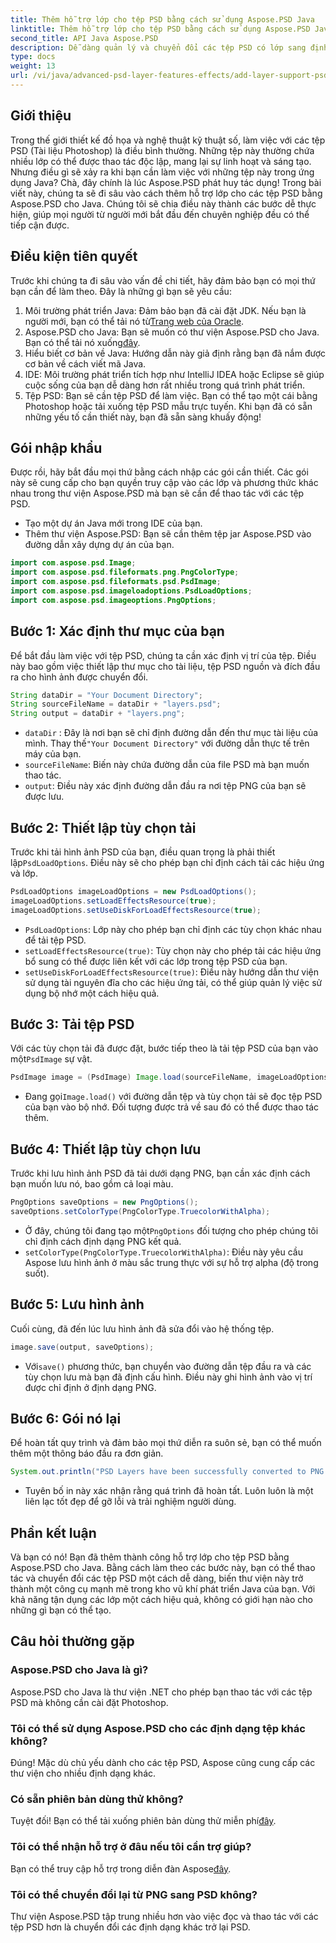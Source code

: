 ```yaml
---
title: Thêm hỗ trợ lớp cho tệp PSD bằng cách sử dụng Aspose.PSD Java
linktitle: Thêm hỗ trợ lớp cho tệp PSD bằng cách sử dụng Aspose.PSD Java
second_title: API Java Aspose.PSD
description: Dễ dàng quản lý và chuyển đổi các tệp PSD có lớp sang định dạng PNG bằng Aspose.PSD cho Java! Hoàn hảo cho các nhà phát triển cần thao tác đồ họa.
type: docs
weight: 13
url: /vi/java/advanced-psd-layer-features-effects/add-layer-support-psd-files/
---
```

## Giới thiệu
Trong thế giới thiết kế đồ họa và nghệ thuật kỹ thuật số, làm việc với các tệp PSD (Tài liệu Photoshop) là điều bình thường. Những tệp này thường chứa nhiều lớp có thể được thao tác độc lập, mang lại sự linh hoạt và sáng tạo. Nhưng điều gì sẽ xảy ra khi bạn cần làm việc với những tệp này trong ứng dụng Java? Chà, đây chính là lúc Aspose.PSD phát huy tác dụng! Trong bài viết này, chúng ta sẽ đi sâu vào cách thêm hỗ trợ lớp cho các tệp PSD bằng Aspose.PSD cho Java. Chúng tôi sẽ chia điều này thành các bước dễ thực hiện, giúp mọi người từ người mới bắt đầu đến chuyên nghiệp đều có thể tiếp cận được.
## Điều kiện tiên quyết
Trước khi chúng ta đi sâu vào vấn đề chi tiết, hãy đảm bảo bạn có mọi thứ bạn cần để làm theo. Đây là những gì bạn sẽ yêu cầu:
1.  Môi trường phát triển Java: Đảm bảo bạn đã cài đặt JDK. Nếu bạn là người mới, bạn có thể tải nó từ[Trang web của Oracle](https://www.oracle.com/java/technologies/javase-jdk11-downloads.html).
2.  Aspose.PSD cho Java: Bạn sẽ muốn có thư viện Aspose.PSD cho Java. Bạn có thể tải nó xuống[đây](https://releases.aspose.com/psd/java/).
3. Hiểu biết cơ bản về Java: Hướng dẫn này giả định rằng bạn đã nắm được cơ bản về cách viết mã Java.
4. IDE: Môi trường phát triển tích hợp như IntelliJ IDEA hoặc Eclipse sẽ giúp cuộc sống của bạn dễ dàng hơn rất nhiều trong quá trình phát triển.
5. Tệp PSD: Bạn sẽ cần tệp PSD để làm việc. Bạn có thể tạo một cái bằng Photoshop hoặc tải xuống tệp PSD mẫu trực tuyến.
Khi bạn đã có sẵn những yếu tố cần thiết này, bạn đã sẵn sàng khuấy động!
## Gói nhập khẩu
Được rồi, hãy bắt đầu mọi thứ bằng cách nhập các gói cần thiết. Các gói này sẽ cung cấp cho bạn quyền truy cập vào các lớp và phương thức khác nhau trong thư viện Aspose.PSD mà bạn sẽ cần để thao tác với các tệp PSD.

- Tạo một dự án Java mới trong IDE của bạn.
- Thêm thư viện Aspose.PSD: Bạn sẽ cần thêm tệp jar Aspose.PSD vào đường dẫn xây dựng dự án của bạn.
```java
import com.aspose.psd.Image;
import com.aspose.psd.fileformats.png.PngColorType;
import com.aspose.psd.fileformats.psd.PsdImage;
import com.aspose.psd.imageloadoptions.PsdLoadOptions;
import com.aspose.psd.imageoptions.PngOptions;
```
## Bước 1: Xác định thư mục của bạn
Để bắt đầu làm việc với tệp PSD, chúng ta cần xác định vị trí của tệp. Điều này bao gồm việc thiết lập thư mục cho tài liệu, tệp PSD nguồn và đích đầu ra cho hình ảnh được chuyển đổi.

```java
String dataDir = "Your Document Directory";
String sourceFileName = dataDir + "layers.psd";
String output = dataDir + "layers.png";
```

- `dataDir` : Đây là nơi bạn sẽ chỉ định đường dẫn đến thư mục tài liệu của mình. Thay thế`"Your Document Directory"` với đường dẫn thực tế trên máy của bạn.
- `sourceFileName`: Biến này chứa đường dẫn của file PSD mà bạn muốn thao tác.
- `output`: Điều này xác định đường dẫn đầu ra nơi tệp PNG của bạn sẽ được lưu.
## Bước 2: Thiết lập tùy chọn tải
 Trước khi tải hình ảnh PSD của bạn, điều quan trọng là phải thiết lập`PsdLoadOptions`. Điều này sẽ cho phép bạn chỉ định cách tải các hiệu ứng và lớp.

```java
PsdLoadOptions imageLoadOptions = new PsdLoadOptions();
imageLoadOptions.setLoadEffectsResource(true);
imageLoadOptions.setUseDiskForLoadEffectsResource(true);
```

- `PsdLoadOptions`: Lớp này cho phép bạn chỉ định các tùy chọn khác nhau để tải tệp PSD.
- `setLoadEffectsResource(true)`: Tùy chọn này cho phép tải các hiệu ứng bổ sung có thể được liên kết với các lớp trong tệp PSD của bạn.
- `setUseDiskForLoadEffectsResource(true)`: Điều này hướng dẫn thư viện sử dụng tài nguyên đĩa cho các hiệu ứng tải, có thể giúp quản lý việc sử dụng bộ nhớ một cách hiệu quả.
## Bước 3: Tải tệp PSD
 Với các tùy chọn tải đã được đặt, bước tiếp theo là tải tệp PSD của bạn vào một`PsdImage` sự vật.

```java
PsdImage image = (PsdImage) Image.load(sourceFileName, imageLoadOptions);
```

-  Đang gọi`Image.load()` với đường dẫn tệp và tùy chọn tải sẽ đọc tệp PSD của bạn vào bộ nhớ. Đối tượng được trả về sau đó có thể được thao tác thêm.
## Bước 4: Thiết lập tùy chọn lưu
Trước khi lưu hình ảnh PSD đã tải dưới dạng PNG, bạn cần xác định cách bạn muốn lưu nó, bao gồm cả loại màu.

```java
PngOptions saveOptions = new PngOptions();
saveOptions.setColorType(PngColorType.TruecolorWithAlpha);
```

-  Ở đây, chúng tôi đang tạo một`PngOptions` đối tượng cho phép chúng tôi chỉ định cách định dạng PNG kết quả.
- `setColorType(PngColorType.TruecolorWithAlpha)`: Điều này yêu cầu Aspose lưu hình ảnh ở màu sắc trung thực với sự hỗ trợ alpha (độ trong suốt).
## Bước 5: Lưu hình ảnh
Cuối cùng, đã đến lúc lưu hình ảnh đã sửa đổi vào hệ thống tệp.

```java
image.save(output, saveOptions);
```

-  Với`save()` phương thức, bạn chuyển vào đường dẫn tệp đầu ra và các tùy chọn lưu mà bạn đã định cấu hình. Điều này ghi hình ảnh vào vị trí được chỉ định ở định dạng PNG.
## Bước 6: Gói nó lại
Để hoàn tất quy trình và đảm bảo mọi thứ diễn ra suôn sẻ, bạn có thể muốn thêm một thông báo đầu ra đơn giản.

```java
System.out.println("PSD Layers have been successfully converted to PNG!");
```

- Tuyên bố in này xác nhận rằng quá trình đã hoàn tất. Luôn luôn là một liên lạc tốt đẹp để gỡ lỗi và trải nghiệm người dùng.
## Phần kết luận
Và bạn có nó! Bạn đã thêm thành công hỗ trợ lớp cho tệp PSD bằng Aspose.PSD cho Java. Bằng cách làm theo các bước này, bạn có thể thao tác và chuyển đổi các tệp PSD một cách dễ dàng, biến thư viện này trở thành một công cụ mạnh mẽ trong kho vũ khí phát triển Java của bạn.
Với khả năng tận dụng các lớp một cách hiệu quả, không có giới hạn nào cho những gì bạn có thể tạo.
## Câu hỏi thường gặp
### Aspose.PSD cho Java là gì?
Aspose.PSD cho Java là thư viện .NET cho phép bạn thao tác với các tệp PSD mà không cần cài đặt Photoshop.
### Tôi có thể sử dụng Aspose.PSD cho các định dạng tệp khác không?
Đúng! Mặc dù chủ yếu dành cho các tệp PSD, Aspose cũng cung cấp các thư viện cho nhiều định dạng khác.
### Có sẵn phiên bản dùng thử không?
 Tuyệt đối! Bạn có thể tải xuống phiên bản dùng thử miễn phí[đây](https://releases.aspose.com/).
### Tôi có thể nhận hỗ trợ ở đâu nếu tôi cần trợ giúp?
 Bạn có thể truy cập hỗ trợ trong diễn đàn Aspose[đây](https://forum.aspose.com/c/psd/34).
### Tôi có thể chuyển đổi lại từ PNG sang PSD không?
Thư viện Aspose.PSD tập trung nhiều hơn vào việc đọc và thao tác với các tệp PSD hơn là chuyển đổi các định dạng khác trở lại PSD.